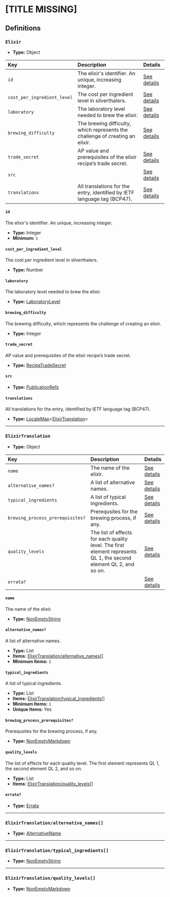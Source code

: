 # [TITLE MISSING]

## Definitions

### <a name="Elixir"></a> `Elixir`

- **Type:** Object

Key | Description | Details
:-- | :-- | :--
`id` | The elixir's identifier. An unique, increasing integer. | <a href="#Elixir/id">See details</a>
`cost_per_ingredient_level` | The cost per ingredient level in silverthalers. | <a href="#Elixir/cost_per_ingredient_level">See details</a>
`laboratory` | The laboratory level needed to brew the elixir. | <a href="#Elixir/laboratory">See details</a>
`brewing_difficulty` | The brewing difficulty, which represents the challenge of creating an elixir. | <a href="#Elixir/brewing_difficulty">See details</a>
`trade_secret` | AP value and prerequisites of the elixir recipe’s trade secret. | <a href="#Elixir/trade_secret">See details</a>
`src` |  | <a href="#Elixir/src">See details</a>
`translations` | All translations for the entry, identified by IETF language tag (BCP47). | <a href="#Elixir/translations">See details</a>

#### <a name="Elixir/id"></a> `id`

The elixir's identifier. An unique, increasing integer.

- **Type:** Integer
- **Minimum:** `1`

#### <a name="Elixir/cost_per_ingredient_level"></a> `cost_per_ingredient_level`

The cost per ingredient level in silverthalers.

- **Type:** Number

#### <a name="Elixir/laboratory"></a> `laboratory`

The laboratory level needed to brew the elixir.

- **Type:** <a href="./_Herbary.md#LaboratoryLevel">LaboratoryLevel</a>

#### <a name="Elixir/brewing_difficulty"></a> `brewing_difficulty`

The brewing difficulty, which represents the challenge of creating an elixir.

- **Type:** Integer

#### <a name="Elixir/trade_secret"></a> `trade_secret`

AP value and prerequisites of the elixir recipe’s trade secret.

- **Type:** <a href="./_Herbary.md#RecipeTradeSecret">RecipeTradeSecret</a>

#### <a name="Elixir/src"></a> `src`

- **Type:** <a href="../../source/_PublicationRef.md#PublicationRefs">PublicationRefs</a>

#### <a name="Elixir/translations"></a> `translations`

All translations for the entry, identified by IETF language tag (BCP47).

- **Type:** <a href="../../_LocaleMap.md#LocaleMap">LocaleMap</a>&lt;<a href="#ElixirTranslation">ElixirTranslation</a>&gt;

---

### <a name="ElixirTranslation"></a> `ElixirTranslation`

- **Type:** Object

Key | Description | Details
:-- | :-- | :--
`name` | The name of the elixir. | <a href="#ElixirTranslation/name">See details</a>
`alternative_names?` | A list of alternative names. | <a href="#ElixirTranslation/alternative_names">See details</a>
`typical_ingredients` | A list of typical ingredients. | <a href="#ElixirTranslation/typical_ingredients">See details</a>
`brewing_process_prerequisites?` | Prerequsites for the brewing process, if any. | <a href="#ElixirTranslation/brewing_process_prerequisites">See details</a>
`quality_levels` | The list of effects for each quality level. The first element represents QL 1, the second element QL 2, and so on. | <a href="#ElixirTranslation/quality_levels">See details</a>
`errata?` |  | <a href="#ElixirTranslation/errata">See details</a>

#### <a name="ElixirTranslation/name"></a> `name`

The name of the elixir.

- **Type:** <a href="../../_NonEmptyString.md#NonEmptyString">NonEmptyString</a>

#### <a name="ElixirTranslation/alternative_names"></a> `alternative_names?`

A list of alternative names.

- **Type:** List
- **Items:** <a href="#ElixirTranslation/alternative_names[]">ElixirTranslation/alternative_names[]</a>
- **Minimum Items:** `1`

#### <a name="ElixirTranslation/typical_ingredients"></a> `typical_ingredients`

A list of typical ingredients.

- **Type:** List
- **Items:** <a href="#ElixirTranslation/typical_ingredients[]">ElixirTranslation/typical_ingredients[]</a>
- **Minimum Items:** `1`
- **Unique Items:** Yes

#### <a name="ElixirTranslation/brewing_process_prerequisites"></a> `brewing_process_prerequisites?`

Prerequsites for the brewing process, if any.

- **Type:** <a href="../../_NonEmptyString.md#NonEmptyMarkdown">NonEmptyMarkdown</a>

#### <a name="ElixirTranslation/quality_levels"></a> `quality_levels`

The list of effects for each quality level. The first element represents QL 1, the second element QL 2, and so on.

- **Type:** List
- **Items:** <a href="#ElixirTranslation/quality_levels[]">ElixirTranslation/quality_levels[]</a>

#### <a name="ElixirTranslation/errata"></a> `errata?`

- **Type:** <a href="../../source/_Erratum.md#Errata">Errata</a>

---

### <a name="ElixirTranslation/alternative_names[]"></a> `ElixirTranslation/alternative_names[]`

- **Type:** <a href="../../_AlternativeNames.md#AlternativeName">AlternativeName</a>

---

### <a name="ElixirTranslation/typical_ingredients[]"></a> `ElixirTranslation/typical_ingredients[]`

- **Type:** <a href="../../_NonEmptyString.md#NonEmptyString">NonEmptyString</a>

---

### <a name="ElixirTranslation/quality_levels[]"></a> `ElixirTranslation/quality_levels[]`

- **Type:** <a href="../../_NonEmptyString.md#NonEmptyMarkdown">NonEmptyMarkdown</a>
